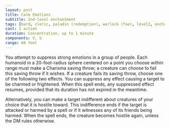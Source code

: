 ```yaml
---
layout: post
title: Calm Emotions
subtitle: 2nd-level enchantment
tags: [bard, cleric, paladin (redemption), warlock (fae), level2, enchantment]
cast: 1 action
duration: Concentration, up to 1 minute
components: V, S
range: 60 feet
---
```

You attempt to suppress strong emotions in a group of people. Each humanoid in a 20-foot-radius sphere centered on a point you choose within range must make a Charisma saving throw; a creature can choose to fail this saving throw if it wishes. If a creature fails its saving throw, choose one of the following two effects. You can suppress any effect causing a target to be charmed or frightened. When this spell ends, any suppressed effect resumes, provided that its duration has not expired in the meantime.

Alternatively, you can make a target indifferent about creatures of your choice that it is hostile toward. This indifference ends if the target is attacked or harmed by a spell or if it witnesses any of its friends being harmed. When the spell ends, the creature becomes hostile again, unless the DM rules otherwise.